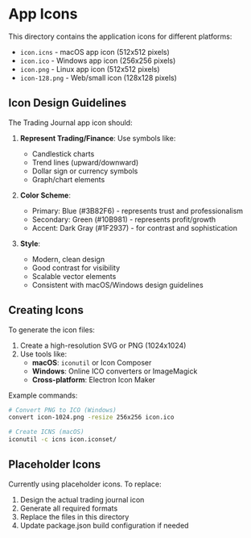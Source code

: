 # App Icons

This directory contains the application icons for different platforms:

- `icon.icns` - macOS app icon (512x512 pixels)
- `icon.ico` - Windows app icon (256x256 pixels)
- `icon.png` - Linux app icon (512x512 pixels)
- `icon-128.png` - Web/small icon (128x128 pixels)

## Icon Design Guidelines

The Trading Journal app icon should:

1. **Represent Trading/Finance**: Use symbols like:
   - Candlestick charts
   - Trend lines (upward/downward)
   - Dollar sign or currency symbols
   - Graph/chart elements

2. **Color Scheme**: 
   - Primary: Blue (#3B82F6) - represents trust and professionalism
   - Secondary: Green (#10B981) - represents profit/growth
   - Accent: Dark Gray (#1F2937) - for contrast and sophistication

3. **Style**:
   - Modern, clean design
   - Good contrast for visibility
   - Scalable vector elements
   - Consistent with macOS/Windows design guidelines

## Creating Icons

To generate the icon files:

1. Create a high-resolution SVG or PNG (1024x1024)
2. Use tools like:
   - **macOS**: `iconutil` or Icon Composer
   - **Windows**: Online ICO converters or ImageMagick
   - **Cross-platform**: Electron Icon Maker

Example commands:
```bash
# Convert PNG to ICO (Windows)
convert icon-1024.png -resize 256x256 icon.ico

# Create ICNS (macOS)
iconutil -c icns icon.iconset/
```

## Placeholder Icons

Currently using placeholder icons. To replace:

1. Design the actual trading journal icon
2. Generate all required formats
3. Replace the files in this directory
4. Update package.json build configuration if needed